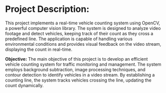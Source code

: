 # **Project Description:**
This project implements a real-time vehicle counting system using OpenCV, a powerful computer vision library. The system is designed to analyze video footage and detect vehicles, keeping track of their count as they cross a predefined line. The application is capable of handling various environmental conditions and provides visual feedback on the video stream, displaying the count in real-time.

**Objective:**
The main objective of this project is to develop an efficient vehicle counting system for traffic monitoring and management. The system employs background subtraction, image processing techniques, and contour detection to identify vehicles in a video stream. By establishing a counting line, the system tracks vehicles crossing the line, updating the count dynamically.

